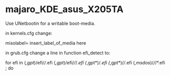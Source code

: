 # majaro_KDE_asus_X205TA
Use UNetbootin for a writable boot-media.

in kernels.cfg change:

misolabel= insert_label_of_media here
 
in grub.cfg change a line in function efi_detect to:

for efi in (*,gpt*)/efi/*/*.efi (*,gpt*)/efi/*/*/*.efi (*,gpt*)/*.efi (*,gpt*)/*/*.efi (*,msdos*)/*/*/*.efi ; do

